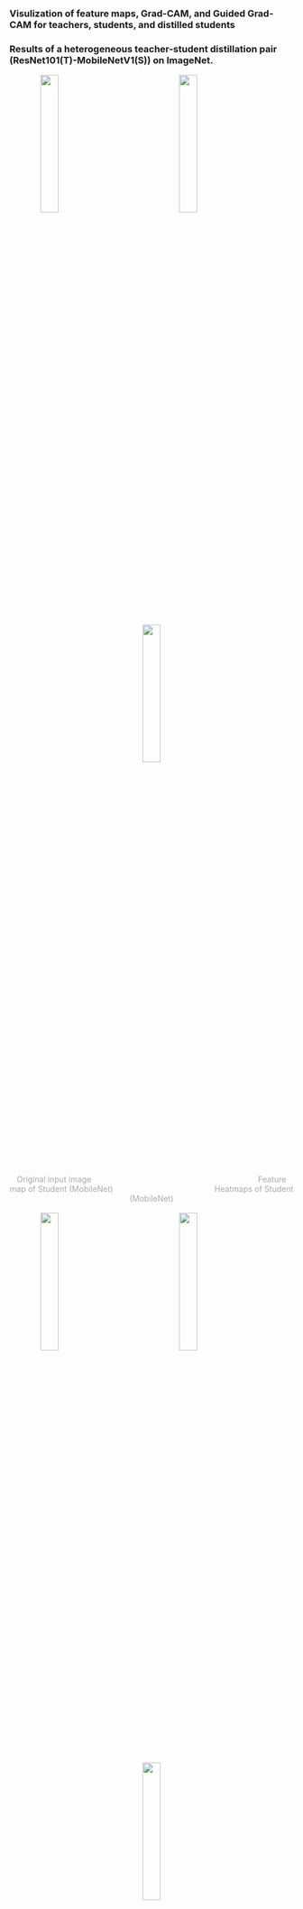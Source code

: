### Visulization of feature maps, Grad-CAM, and Guided Grad-CAM for teachers, students, and distilled students

### Results of a heterogeneous teacher-student distillation pair (ResNet101(T)-MobileNetV1(S)) on ImageNet.

<center>
	<img src="assets/cat1/cat1.jpeg" width="25%" />
	&emsp;&emsp;&emsp;&emsp;&emsp;&emsp;&emsp;&emsp;
	<img src="assets/cat1/vanilla_student.png" width="25%" />
    &emsp;&emsp;&emsp;&emsp;&emsp;&emsp;&emsp;&emsp;
    <img src="assets/cat1/vanilla_student_cam.png" width="25%" />
	<br/>
	<font color="AAAAAA">Original input image</font>
	&emsp;&emsp;&emsp;&emsp;&emsp;&emsp;&emsp;&emsp;
	&emsp;&emsp;&emsp;&emsp;&emsp;&emsp;&emsp;&emsp;
	&emsp;&emsp;&emsp;&emsp;
    <font color="AAAAAA">Feature map of Student (MobileNet)</font>
    &emsp;&emsp;&emsp;&emsp;&emsp;&emsp;&emsp;&emsp;
	&emsp;&emsp;&emsp;&emsp;
    <font color="AAAAAA">Heatmaps of Student (MobileNet)</font>
</center>
<br/>

<center>
	<img src="assets/cat1/cat1.jpeg" width="25%" />
	&emsp;&emsp;&emsp;&emsp;&emsp;&emsp;&emsp;&emsp;
	<img src="assets/cat1/student_ickd.png" width="25%" />
    &emsp;&emsp;&emsp;&emsp;&emsp;&emsp;&emsp;&emsp;
    <img src="assets/cat1/student_ickd_cam.png" width="25%" />
	<br/>
	<font color="AAAAAA">Original input image</font>
	&emsp;&emsp;&emsp;&emsp;&emsp;&emsp;&emsp;&emsp;
	&emsp;&emsp;&emsp;&emsp;&emsp;
    <font color="AAAAAA">Feature map of ICKD-Distilled Student (MobileNet)</font>
    &emsp;
    <font color="AAAAAA">Heatmaps of ICKD-Distilled Student (MobileNet)</font>
</center>
<br/>

<center>
	<img src="assets/cat1/cat1.jpeg" width="25%" />
	&emsp;&emsp;&emsp;&emsp;&emsp;&emsp;&emsp;&emsp;
	<img src="assets/cat1/student_dpk.png" width="25%" />
    &emsp;&emsp;&emsp;&emsp;&emsp;&emsp;&emsp;&emsp;
    <img src="assets/cat1/student_dpk_cam.png" width="25%" />
	<br/>
	<font color="AAAAAA">Original input image</font>
	&emsp;&emsp;&emsp;&emsp;&emsp;&emsp;&emsp;&emsp;
	&emsp;&emsp;&emsp;&emsp;
    <font color="AAAAAA">Feature map of DPK-Distilled Student (MobileNet)</font>
    &emsp;
    <font color="AAAAAA">Heatmaps of DPK-Distilled Student (MobileNet)</font>
</center>
<br/>

<center>
	<img src="assets/cat1/cat1.jpeg" width="25%" />
	&emsp;&emsp;&emsp;&emsp;&emsp;&emsp;&emsp;&emsp;
	<img src="assets/cat1/vanilla_teacher.png" width="25%" />
    &emsp;&emsp;&emsp;&emsp;&emsp;&emsp;&emsp;&emsp;
    <img src="assets/cat1/vanilla_teacher_cam.png" width="25%" />
	<br/>
	<font color="AAAAAA">Original input image</font>
	&emsp;&emsp;&emsp;&emsp;&emsp;&emsp;&emsp;&emsp;
	&emsp;&emsp;&emsp;&emsp;&emsp;&emsp;&emsp;&emsp;
	&emsp;&emsp;&emsp;&emsp;
    <font color="AAAAAA">Feature map of Teacher (ResNet101)</font>
    &emsp;&emsp;&emsp;&emsp;&emsp;&emsp;&emsp;&emsp;
	&emsp;&emsp;&emsp;&emsp;
    <font color="AAAAAA">Heatmaps of Teacher (ResNet101)</font>
</center>
<br/>

<!--######################################################################################################################################################-->

<center>
	<img src="assets/cat2/cat2.jpeg" width="25%" />
	&emsp;&emsp;&emsp;&emsp;&emsp;&emsp;&emsp;&emsp;
	<img src="assets/cat2/vanilla_student.png" width="25%" />
    &emsp;&emsp;&emsp;&emsp;&emsp;&emsp;&emsp;&emsp;
    <img src="assets/cat2/vanilla_student_cam.png" width="25%" />
	<br/>
	<font color="AAAAAA">Original input image</font>
	&emsp;&emsp;&emsp;&emsp;&emsp;&emsp;&emsp;&emsp;
	&emsp;&emsp;&emsp;&emsp;
    <font color="AAAAAA">Feature map of Student (MobileNet)</font>
    &emsp;
    <font color="AAAAAA">Heatmaps of Student (MobileNet)</font>
</center>
<br/>

<center>
	<img src="assets/cat2/cat2.jpeg" width="25%" />
	&emsp;&emsp;&emsp;&emsp;&emsp;&emsp;&emsp;&emsp;
	<img src="assets/cat2/student_ickd.png" width="25%" />
    &emsp;&emsp;&emsp;&emsp;&emsp;&emsp;&emsp;&emsp;
    <img src="assets/cat2/student_ickd_cam.png" width="25%" />
	<br/>
	<font color="AAAAAA">Original input image</font>
	&emsp;&emsp;&emsp;&emsp;&emsp;&emsp;&emsp;&emsp;
	&emsp;&emsp;&emsp;&emsp;
    <font color="AAAAAA">Feature map of ICKD-Distilled Student (MobileNet)</font>
    &emsp;
    <font color="AAAAAA">Heatmaps of ICKD-Distilled Student (MobileNet)</font>
</center>
<br/>

<center>
	<img src="assets/cat2/cat2.jpeg" width="25%" />
	&emsp;&emsp;&emsp;&emsp;&emsp;&emsp;&emsp;&emsp;
	<img src="assets/cat2/student_dpk.png" width="25%" />
    &emsp;&emsp;&emsp;&emsp;&emsp;&emsp;&emsp;&emsp;
    <img src="assets/cat2/student_dpk_cam.png" width="25%" />
	<br/>
	<font color="AAAAAA">Original input image</font>
	&emsp;&emsp;&emsp;&emsp;&emsp;&emsp;&emsp;&emsp;
	&emsp;&emsp;&emsp;&emsp;
    <font color="AAAAAA">Feature map of DPK-Distilled Student (MobileNet)</font>
    &emsp;
    <font color="AAAAAA">Heatmaps of DPK-Distilled Student (MobileNet)</font>
</center>
<br/>

<center>
	<img src="assets/cat2/cat2.jpeg" width="25%" />
	&emsp;&emsp;&emsp;&emsp;&emsp;&emsp;&emsp;&emsp;
	<img src="assets/cat2/vanilla_teacher.png" width="25%" />
    &emsp;&emsp;&emsp;&emsp;&emsp;&emsp;&emsp;&emsp;
    <img src="assets/cat2/vanilla_teacher_cam.png" width="25%" />
	<br/>
	<font color="AAAAAA">Original input image</font>
	&emsp;&emsp;&emsp;&emsp;&emsp;&emsp;&emsp;&emsp;
	&emsp;&emsp;&emsp;&emsp;
    <font color="AAAAAA">Feature map of Teacher (ResNet101)</font>
    &emsp;
    <font color="AAAAAA">Heatmaps of Teacher (ResNet101)</font>
</center>
<br/>


<!--######################################################################################################################################################-->

### Results of a homogeneous teacher-student distillation pair (ResNet101(T)-ResNet50(S)) on ImageNet.

<center>
	<img src="assets/dog1/dog2.jpeg" width="25%" />
	&emsp;&emsp;&emsp;&emsp;&emsp;&emsp;&emsp;&emsp;
	<img src="assets/dog1/vanilla_student.png" width="25%" />
    &emsp;&emsp;&emsp;&emsp;&emsp;&emsp;&emsp;&emsp;
    <img src="assets/dog1/vanilla_student_cam.png" width="25%" />
	<br/>
	<font color="AAAAAA">Original input image</font>
	&emsp;&emsp;&emsp;&emsp;&emsp;&emsp;&emsp;&emsp;
	&emsp;&emsp;&emsp;&emsp;
    <font color="AAAAAA">Feature map of Student (MobileNet)</font>
    &emsp;
    <font color="AAAAAA">Heatmaps of Student (MobileNet)</font>
</center>
<br/>

<center>
	<img src="assets/dog1/dog2.jpeg" width="25%" />
	&emsp;&emsp;&emsp;&emsp;&emsp;&emsp;&emsp;&emsp;
	<img src="assets/dog1/student_ickd.png" width="25%" />
    &emsp;&emsp;&emsp;&emsp;&emsp;&emsp;&emsp;&emsp;
    <img src="assets/dog1/student_ickd_cam.png" width="25%" />
	<br/>
	<font color="AAAAAA">Original input image</font>
	&emsp;&emsp;&emsp;&emsp;&emsp;&emsp;&emsp;&emsp;
	&emsp;&emsp;&emsp;
    <font color="AAAAAA">Feature map of ICKD-Distilled Student (MobileNet)</font>
    &emsp;&emsp;&emsp;
    <font color="AAAAAA">Heatmaps of ICKD-Distilled Student (MobileNet)</font>
</center>
<br/>

<center>
	<img src="assets/dog1/dog2.jpeg" width="25%" />
	&emsp;&emsp;&emsp;&emsp;&emsp;&emsp;&emsp;&emsp;
	<img src="assets/dog1/student_dpk.png" width="25%" />
    &emsp;&emsp;&emsp;&emsp;&emsp;&emsp;&emsp;&emsp;
    <img src="assets/dog1/student_dpk_cam.png" width="25%" />
	<br/>
	<font color="AAAAAA">Original input image</font>
	&emsp;&emsp;&emsp;&emsp;&emsp;&emsp;&emsp;&emsp;
	&emsp;&emsp;&emsp;
    <font color="AAAAAA">Feature map of DPK-Distilled Student (MobileNet)</font>
    &emsp;&emsp;&emsp;
    <font color="AAAAAA">Heatmaps of DPK-Distilled Student (MobileNet)</font>
</center>
<br/>

<center>
	<img src="assets/dog1/dog2.jpeg" width="25%" />
	&emsp;&emsp;&emsp;&emsp;&emsp;&emsp;&emsp;&emsp;
	<img src="assets/dog1/vanilla_teacher.png" width="25%" />
    &emsp;&emsp;&emsp;&emsp;&emsp;&emsp;&emsp;&emsp;
    <img src="assets/dog1/vanilla_teacher_cam.png" width="25%" />
	<br/>
	<font color="AAAAAA">Original input image</font>
	&emsp;&emsp;&emsp;&emsp;&emsp;&emsp;&emsp;&emsp;
	&emsp;&emsp;&emsp;
    <font color="AAAAAA">Feature map of Teacher (ResNet101)</font>
    &emsp;
    <font color="AAAAAA">Heatmaps of Teacher (ResNet101)</font>
</center>
<br/>

<!--######################################################################################################################################################-->

<center>
	<img src="assets/dog2/dog3.jpeg" width="25%" />
	&emsp;&emsp;&emsp;&emsp;&emsp;&emsp;&emsp;&emsp;
	<img src="assets/dog2/vanilla_student.png" width="25%" />
    &emsp;&emsp;&emsp;&emsp;&emsp;&emsp;&emsp;&emsp;
    <img src="assets/dog2/vanilla_student_cam.png" width="25%" />
	<br/>
	<font color="AAAAAA">Original input image</font>
	&emsp;&emsp;&emsp;&emsp;&emsp;&emsp;&emsp;&emsp;
	&emsp;&emsp;&emsp;
    <font color="AAAAAA">Feature map of Student (MobileNet)</font>
    &emsp;
    <font color="AAAAAA">Heatmaps of Student (MobileNet)</font>
</center>
<br/>

<center>
	<img src="assets/dog2/dog3.jpeg" width="25%" />
	&emsp;&emsp;&emsp;&emsp;&emsp;&emsp;&emsp;&emsp;
	<img src="assets/dog2/student_ickd.png" width="25%" />
    &emsp;&emsp;&emsp;&emsp;&emsp;&emsp;&emsp;&emsp;
    <img src="assets/dog2/student_ickd_cam.png" width="25%" />
	<br/>
	<font color="AAAAAA">Original input image</font>
	&emsp;&emsp;&emsp;&emsp;&emsp;&emsp;&emsp;&emsp;
	&emsp;&emsp;&emsp;&emsp;&emsp;&emsp;&emsp;&emsp;
	&emsp;
    <font color="AAAAAA">Feature map of ICKD-Distilled Student (ResNet50)</font>
    &emsp;&emsp;&emsp;
    <font color="AAAAAA">Heatmaps of ICKD-Distilled Student (ResNet50)</font>
</center>
<br/>

<center>
	<img src="assets/dog2/dog3.jpeg" width="25%" />
	&emsp;&emsp;&emsp;&emsp;&emsp;&emsp;&emsp;&emsp;
	<img src="assets/dog2/student_dpk.png" width="25%" />
    &emsp;&emsp;&emsp;&emsp;&emsp;&emsp;&emsp;&emsp;
    <img src="assets/dog2/student_dpk_cam.png" width="25%" />
	<br/>
	<font color="AAAAAA">Original input image</font>
	&emsp;&emsp;&emsp;&emsp;&emsp;&emsp;&emsp;&emsp;
	&emsp;&emsp;&emsp;&emsp;&emsp;&emsp;&emsp;&emsp;
	&emsp;
    <font color="AAAAAA">Feature map of DPK-Distilled Student (ResNet50)</font>
    &emsp;&emsp;&emsp;
    <font color="AAAAAA">Heatmaps of DPK-Distilled Student (ResNet50)</font>
</center>
<br/>

<center>
	<img src="assets/dog2/dog3.jpeg" width="25%" />
	&emsp;&emsp;&emsp;&emsp;&emsp;&emsp;&emsp;&emsp;
	<img src="assets/dog2/vanilla_teacher.png" width="25%" />
    &emsp;&emsp;&emsp;&emsp;&emsp;&emsp;&emsp;&emsp;
    <img src="assets/dog2/vanilla_teacher_cam.png" width="25%" />
	<br/>
	<font color="AAAAAA">Original input image</font>
	&emsp;&emsp;&emsp;&emsp;&emsp;&emsp;&emsp;&emsp;
	&emsp;&emsp;&emsp;&emsp;&emsp;&emsp;&emsp;&emsp;
	&emsp;&emsp;&emsp;&emsp;
    <font color="AAAAAA">Feature map of Teacher (ResNet101)</font>
    &emsp;&emsp;&emsp;&emsp;&emsp;&emsp;&emsp;&emsp;
	&emsp;&emsp;&emsp;&emsp;
    <font color="AAAAAA">Heatmaps of Teacher (ResNet101)</font>
</center>
<br/>


<!--######################################################################################################################################################-->

### ResNet152-FPN is used as the teacher and ResNet50-FPN is used as the student. We demonstrate some additional visualisations and figures for object detection distillation on MS-COCO.

<center>
	<img src="assets/mountain/mountain.jpeg" width="25%" />
	&emsp;&emsp;&emsp;&emsp;&emsp;&emsp;&emsp;&emsp;
	<img src="assets/mountain/vanilla_student.png" width="25%" />
    &emsp;&emsp;&emsp;&emsp;&emsp;&emsp;&emsp;&emsp;
    <img src="assets/mountain/vanilla_student_cam.png" width="25%" />
	<br/>
	<font color="AAAAAA">Original input image</font>
	&emsp;&emsp;&emsp;&emsp;&emsp;&emsp;&emsp;&emsp;
	&emsp;&emsp;&emsp;&emsp;&emsp;&emsp;&emsp;&emsp;
	&emsp;&emsp;&emsp;&emsp;
    <font color="AAAAAA">Feature map of Student (ResNet50-FPN)</font>
    &emsp;&emsp;&emsp;&emsp;&emsp;&emsp;&emsp;&emsp;
	&emsp;
    <font color="AAAAAA">Heatmaps of Student (ResNet50-FPN)</font>
</center>
<br/>

<center>
	<img src="assets/mountain/mountain.jpeg" width="25%" />
	&emsp;&emsp;&emsp;&emsp;&emsp;&emsp;&emsp;&emsp;
	<img src="assets/mountain/student_fgd.png" width="25%" />
    &emsp;&emsp;&emsp;&emsp;&emsp;&emsp;&emsp;&emsp;
    <img src="assets/mountain/student_fgd_cam.png" width="25%" />
	<br/>
	<font color="AAAAAA">Original input image</font>
	&emsp;&emsp;&emsp;&emsp;&emsp;&emsp;&emsp;&emsp;
	&emsp;&emsp;&emsp;&emsp;&emsp;&emsp;&emsp;&emsp;
    <font color="AAAAAA">Feature Map of FGD-Distilled Student (ResNet50-FPN)</font>
    &emsp;&emsp;&emsp;
    <font color="AAAAAA">Heatmaps of FGD-Distilled Student (ResNet50-PFN)</font>
</center>
<br/>

<center>
	<img src="assets/mountain/mountain.jpeg" width="25%" />
	&emsp;&emsp;&emsp;&emsp;&emsp;&emsp;&emsp;&emsp;
	<img src="assets/mountain/student_dpk.png" width="25%" />
    &emsp;&emsp;&emsp;&emsp;&emsp;&emsp;&emsp;&emsp;
    <img src="assets/mountain/student_dpk_cam.png" width="25%" />
	<br/>
	<font color="AAAAAA">Original input image</font>
	&emsp;&emsp;&emsp;&emsp;&emsp;&emsp;&emsp;&emsp;
	&emsp;&emsp;&emsp;&emsp;&emsp;&emsp;&emsp;&emsp;
    <font color="AAAAAA">Feature Map of DPK-Distilled Student (ResNet50-FPN)</font>
    &emsp;&emsp;&emsp;
    <font color="AAAAAA">Heatmaps of DPK-Distilled Student (ResNet50-FPN)</font>
</center>
<br/>

<center>
	<img src="assets/mountain/mountain.jpeg" width="25%" />
	&emsp;&emsp;&emsp;&emsp;&emsp;&emsp;&emsp;&emsp;
	<img src="assets/mountain/vanilla_teacher.png" width="25%" />
    &emsp;&emsp;&emsp;&emsp;&emsp;&emsp;&emsp;&emsp;
    <img src="assets/mountain/vanilla_teacher_cam.png" width="25%" />
	<br/>
	<font color="AAAAAA">Original input image</font>
	&emsp;&emsp;&emsp;&emsp;&emsp;&emsp;&emsp;&emsp;
	&emsp;&emsp;&emsp;&emsp;&emsp;&emsp;&emsp;&emsp;
    <font color="AAAAAA">Feature Map of Teacher (ResNet152-FPN)</font>
    &emsp;&emsp;&emsp;&emsp;&emsp;&emsp;&emsp;&emsp;
	&emsp;&emsp;&emsp;&emsp;
    <font color="AAAAAA">Heatmaps of Teacher (ResNet152-FPN)</font>
</center>
<br/>


<!--######################################################################################################################################################-->

<center>
	<img src="assets/caffee/caffee1.jpeg" width="25%" />
	&emsp;&emsp;&emsp;&emsp;&emsp;&emsp;&emsp;&emsp;
	<img src="assets/caffee/vanilla_student.png" width="25%" />
    &emsp;&emsp;&emsp;&emsp;&emsp;&emsp;&emsp;&emsp;
    <img src="assets/caffee/vanilla_student_cam.png" width="25%" />
	<br/>
	<font color="AAAAAA">Original input image</font>
	&emsp;&emsp;&emsp;&emsp;&emsp;&emsp;&emsp;&emsp;
	&emsp;&emsp;&emsp;&emsp;&emsp;&emsp;&emsp;&emsp;
	&emsp;&emsp;&emsp;&emsp;
    <font color="AAAAAA">Feature map of Student (ResNet50-FPN)</font>
    &emsp;&emsp;&emsp;&emsp;&emsp;&emsp;&emsp;&emsp;
	&emsp;
    <font color="AAAAAA">Heatmaps of Student (ResNet50-FPN)</font>
</center>
<br/>

<center>
	<img src="assets/caffee/caffee1.jpeg" width="25%" />
	&emsp;&emsp;&emsp;&emsp;&emsp;&emsp;&emsp;&emsp;
	<img src="assets/caffee/student_fgd.png" width="25%" />
    &emsp;&emsp;&emsp;&emsp;&emsp;&emsp;&emsp;&emsp;
    <img src="assets/caffee/student_fgd_cam.png" width="25%" />
	<br/>
	<font color="AAAAAA">Original input image</font>
	&emsp;&emsp;&emsp;&emsp;&emsp;&emsp;&emsp;&emsp;
	&emsp;&emsp;&emsp;&emsp;&emsp;&emsp;&emsp;&emsp;
    <font color="AAAAAA">Feature Map of FGD-Distilled Student (ResNet50-FPN)</font>
    &emsp;&emsp;&emsp;
    <font color="AAAAAA">Heatmaps of FGD-Distilled Student (ResNet50-PFN)</font>
</center>
<br/>

<center>
	<img src="assets/caffee/caffee1.jpeg" width="25%" />
	&emsp;&emsp;&emsp;&emsp;&emsp;&emsp;&emsp;&emsp;
	<img src="assets/caffee/student_dpk.png" width="25%" />
    &emsp;&emsp;&emsp;&emsp;&emsp;&emsp;&emsp;&emsp;
    <img src="assets/caffee/student_dpk_cam.png" width="25%" />
	<br/>
	<font color="AAAAAA">Original input image</font>
	&emsp;&emsp;&emsp;&emsp;&emsp;&emsp;&emsp;&emsp;
	&emsp;&emsp;&emsp;&emsp;&emsp;&emsp;&emsp;&emsp;
    <font color="AAAAAA">Feature Map of DPK-Distilled Student (ResNet50-FPN)</font>
    &emsp;&emsp;&emsp;
    <font color="AAAAAA">Heatmaps of DPK-Distilled Student (ResNet50-FPN)</font>
</center>
<br/>

<center>
	<img src="assets/caffee/caffee1.jpeg" width="25%" />
	&emsp;&emsp;&emsp;&emsp;&emsp;&emsp;&emsp;&emsp;
	<img src="assets/caffee/vanilla_teacher.png" width="25%" />
    &emsp;&emsp;&emsp;&emsp;&emsp;&emsp;&emsp;&emsp;
    <img src="assets/caffee/vanilla_teacher_cam.png" width="25%" />
	<br/>
	<font color="AAAAAA">Original input image</font>
	&emsp;&emsp;&emsp;&emsp;&emsp;&emsp;&emsp;&emsp;
	&emsp;&emsp;&emsp;&emsp;&emsp;&emsp;&emsp;&emsp;
    <font color="AAAAAA">Feature Map of Teacher (ResNet152-FPN)</font>
    &emsp;&emsp;&emsp;&emsp;&emsp;&emsp;&emsp;&emsp;
	&emsp;&emsp;&emsp;&emsp;
    <font color="AAAAAA">Heatmaps of Teacher (ResNet152-FPN)</font>
</center>
<br/>
